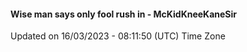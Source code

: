 #### Wise man says only fool rush in - McKidKneeKaneSir
Updated on 16/03/2023 - 08:11:50 (UTC) Time Zone
